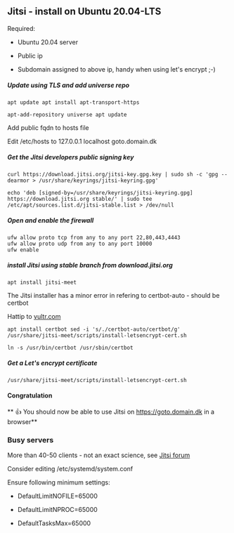 ## Jitsi - install on Ubuntu 20.04-LTS

Required:

* Ubuntu 20.04 server

* Public ip

* Subdomain assigned to above ip, handy when using let's encrypt ;-)

##### Update using TLS and add universe repo
```
apt update apt install apt-transport-https 

apt-add-repository universe apt update
```
Add public fqdn to hosts file

Edit /etc/hosts to 127.0.0.1 localhost goto.domain.dk

##### Get the Jitsi developers public signing key
```
curl https://download.jitsi.org/jitsi-key.gpg.key | sudo sh -c 'gpg --dearmor > /usr/share/keyrings/jitsi-keyring.gpg' 

echo 'deb [signed-by=/usr/share/keyrings/jitsi-keyring.gpg] https://download.jitsi.org stable/' | sudo tee /etc/apt/sources.list.d/jitsi-stable.list > /dev/null

```
##### Open and enable the firewall
```
ufw allow proto tcp from any to any port 22,80,443,4443
ufw allow proto udp from any to any port 10000 
ufw enable
```
##### install Jitsi using stable branch from download.jitsi.org
```
apt install jitsi-meet
```
The Jitsi installer has a minor error in refering to certbot-auto - should be certbot

Hattip to [vultr.com](https://www.vultr.com/docs/install-jitsi-meet-on-ubuntu-20-04-lts)

```
apt install certbot sed -i 's/./certbot-auto/certbot/g' /usr/share/jitsi-meet/scripts/install-letsencrypt-cert.sh 

ln -s /usr/bin/certbot /usr/sbin/certbot 
```

##### Get a Let's encrypt certificate
```
/usr/share/jitsi-meet/scripts/install-letsencrypt-cert.sh
```

#### Congratulation
** :+1: You should now be able to use Jitsi on https://goto.domain.dk in a browser**



### Busy servers 

More than 40-50 clients - not an exact science, see [Jitsi forum](https://community.jitsi.org/t/recommended-server-specs-for-2020/32041/16)

Consider editing /etc/systemd/system.conf

Ensure following minimum settings:

- DefaultLimitNOFILE=65000

- DefaultLimitNPROC=65000

- DefaultTasksMax=65000
